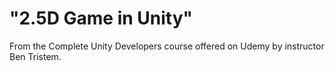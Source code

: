 # "2.5D Game in Unity"
From the Complete Unity Developers course offered on Udemy by instructor Ben Tristem.
